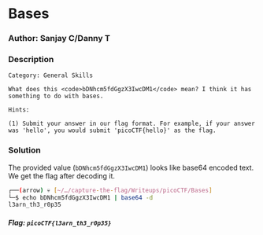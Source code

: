 
# Bases 

### Author: Sanjay C/Danny T

### Description

```
Category: General Skills

What does this <code>bDNhcm5fdGgzX3IwcDM1</code> mean? I think it has something to do with bases.

Hints:

(1) Submit your answer in our flag format. For example, if your answer was 'hello', you would submit 'picoCTF{hello}' as the flag.

```

### Solution

The provided value (`bDNhcm5fdGgzX3IwcDM1`) looks like base64 encoded text. We get the flag after decoding it.

```bash
┌──(arrow) 💀 [~/…/capture-the-flag/Writeups/picoCTF/Bases]
└─$ echo bDNhcm5fdGgzX3IwcDM1 | base64 -d
l3arn_th3_r0p35 
```

##### Flag: `picoCTF{l3arn_th3_r0p35}`
